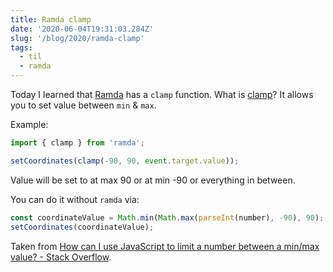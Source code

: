 ```yaml
---
title: Ramda clamp
date: '2020-06-04T19:31:03.284Z'
slug: '/blog/2020/ramda-clamp'
tags:
  - til
  - ramda
---
```


Today I learned that [Ramda](https://ramdajs.com/) has a `clamp` function.
What is [clamp](https://ramdajs.com/docs/#clamp)? It allows you to set value between `min` & `max`.

Example:

```ts
import { clamp } from 'ramda';

setCoordinates(clamp(-90, 90, event.target.value));
```

Value will be set to at max 90 or at min -90 or everything in between.

You can do it without `ramda` via:

```ts
const coordinateValue = Math.min(Math.max(parseInt(number), -90), 90);
setCoordinates(coordinateValue);
```

Taken from [How can I use JavaScript to limit a number between a min/max value? - Stack Overflow](https://stackoverflow.com/questions/5842747/how-can-i-use-javascript-to-limit-a-number-between-a-min-max-value).
